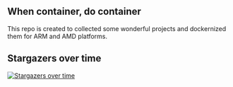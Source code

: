 ## When container, do container
This repo is created to collected some wonderful projects and dockernized them for ARM and AMD platforms.


## Stargazers over time

[![Stargazers over time](https://starchart.cc/Chasing66/beautiful_docker.svg)](https://starchart.cc/Chasing66/beautiful_docker)
